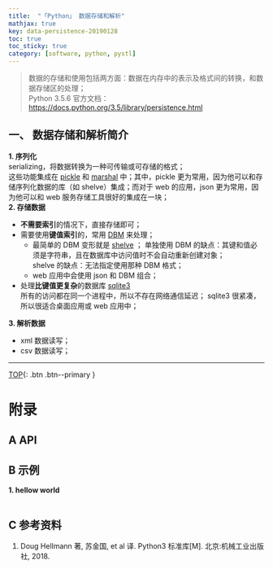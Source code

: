 ```yaml
---
title:  "「Python」 数据存储和解析"
mathjax: true
key: data-persistence-20190128
toc: true
toc_sticky: true
category: [software, python, pystl]
---
```

<span id='head'></span>  

> 数据的存储和使用包括两方面：数据在内存中的表示及格式间的转换，和数据存储区的处理；    
Python 3.5.6 官方文档：<https://docs.python.org/3.5/library/persistence.html>  

## 一、 数据存储和解析简介
**1. 序列化**  
serializing，将数据转换为一种可传输或可存储的格式；  
这些功能集成在 [pickle](/ai/python/pythonstl/28/pickle) 和 [marshal](/ai/python/pythonstl/28/marshal) 中；其中，pickle 更为常用，因为他可以和存储序列化数据的库（如 shelve）集成；而对于 web 的应用，json 更为常用，因为他可以和 web 服务存储工具很好的集成在一块；    
**2. 存储数据**  
- **不需要索引**的情况下，直接存储即可；  
- 需要使用**键值索引**的，常用 [DBM](/ai/python/pythonstl/28/dbm) 来处理；
  - 最简单的 DBM 变形就是 [shelve](/ai/python/pythonstl/28/shelve) ；
  单独使用 DBM 的缺点：其键和值必须是字符串，且在数据库中访问值时不会自动重新创建对象；    
  shelve 的缺点：无法指定使用那种 DBM 格式；    
  - web 应用中会使用 json 和 DBM 组合；  
- 处理**比键值更复杂**的数据库 [sqlite3](/ai/python/pythonstl/28/sqlite3)  
所有的访问都在同一个进程中，所以不存在网络通信延迟； sqlite3 很紧凑，所以很适合桌面应用或 web 应用中；  

**3. 解析数据**    
- xml 数据读写；  
- csv 数据读写；  


-------------------  
[TOP](#head){: .btn .btn--primary }




# 附录
## A API


## B 示例
<span id="hellow_world">**1. hellow world**</span>  


```python

```

## C 参考资料
1. Doug Hellmann 著, 苏金国, et al 译. Python3 标准库[M]. 北京:机械工业出版社, 2018.
